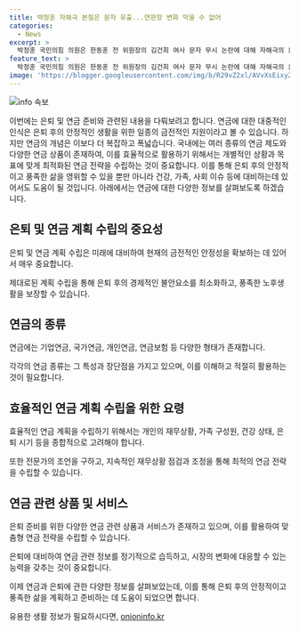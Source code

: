 ```yaml
---
title: 박정훈 자해극 본질은 문자 유출...연판장 변화 막을 수 없어
categories:
  - News
excerpt: >
  박정훈 국민의힘 의원은 한동훈 전 위원장의 김건희 여사 문자 무시 논란에 대해 자해극의 본질은 무시가 아니라 문자 유출이라고 주장했습니다. 또한, 한동훈에 대해 비대위원장 사퇴를 요구했고, 연판장에 가담했던 선관위원의 부탁자를 밝혀내야 한다고 주장했습니다. 정광재 대변인은 제2 연판장 움직임을 강하게 비판하며 국민의 변화를 막을 수 없다고 말했습니다.
feature_text: >
  박정훈 국민의힘 의원은 한동훈 전 위원장의 김건희 여사 문자 무시 논란에 대해 자해극의 본질은 무시가 아니라 문자 유출이라고 주장했습니다. 또한, 한동훈에 대해 비대위원장 사퇴를 요구했고, 연판장에 가담했던 선관위원의 부탁자를 밝혀내야 한다고 주장했습니다. 정광재 대변인은 제2 연판장 움직임을 강하게 비판하며 국민의 변화를 막을 수 없다고 말했습니다.
image: 'https://blogger.googleusercontent.com/img/b/R29vZ2xl/AVvXsEixyZcFfHzMRdzZMjFBmAUKJYCLCGyLL1o632UiGVXcaFdKo_bkvkuCioo0uUKlGfBVcT3P84aROyZIXSBEx3Aw5nCQ3pTgDom1WDC4m8eifvWiAmWEEVb4x6G_l8C0QH225ldMjyaFvpxGEBGNO37VmDTDMHGhJPq73UglMfDca1-0aw/s1600/blogspot.png'
---
```


<p><img src="https://blogger.googleusercontent.com/img/b/R29vZ2xl/AVvXsEixyZcFfHzMRdzZMjFBmAUKJYCLCGyLL1o632UiGVXcaFdKo_bkvkuCioo0uUKlGfBVcT3P84aROyZIXSBEx3Aw5nCQ3pTgDom1WDC4m8eifvWiAmWEEVb4x6G_l8C0QH225ldMjyaFvpxGEBGNO37VmDTDMHGhJPq73UglMfDca1-0aw/s1600/blogspot.png" alt="info 속보" /></p>

<p>이번에는 은퇴 및 연금 준비와 관련된 내용을 다뤄보려고 합니다. 연금에 대한 대중적인 인식은 은퇴 후의 안정적인 생활을 위한 일종의 금전적인 지원이라고 볼 수 있습니다. 하지만 연금의 개념은 이보다 더 복잡하고 폭넓습니다. 국내에는 여러 종류의 연금 제도와 다양한 연금 상품이 존재하여, 이를 효율적으로 활용하기 위해서는 개별적인 상황과 목표에 맞게 최적화된 연금 전략을 수립하는 것이 중요합니다. 이를 통해 은퇴 후의 안정적이고 풍족한 삶을 영위할 수 있을 뿐만 아니라 건강, 가족, 사회 이슈 등에 대비하는데 있어서도 도움이 될 것입니다. 아래에서는 연금에 대한 다양한 정보를 살펴보도록 하겠습니다.</p>

<h2 data-ke-size="size26">은퇴 및 연금 계획 수립의 중요성</h2>

<p data-ke-size="size16">은퇴 및 연금 계획 수립은 미래에 대비하여 현재의 금전적인 안정성을 확보하는 데 있어서 매우 중요합니다.</p>

<p data-ke-size="size16">제대로된 계획 수립을 통해 은퇴 후의 경제적인 불안요소를 최소화하고, 풍족한 노후생활을 보장할 수 있습니다.</p>

<h2 data-ke-size="size26">연금의 종류</h2>

<p data-ke-size="size16">연금에는 기업연금, 국가연금, 개인연금, 연금보험 등 다양한 형태가 존재합니다.</p>

<p data-ke-size="size16">각각의 연금 종류는 그 특성과 장단점을 가지고 있으며, 이를 이해하고 적절히 활용하는 것이 필요합니다.</p>

<h2 data-ke-size="size26">효율적인 연금 계획 수립을 위한 요령</h2>

<p data-ke-size="size16">효율적인 연금 계획을 수립하기 위해서는 개인의 재무상황, 가족 구성원, 건강 상태, 은퇴 시기 등을 종합적으로 고려해야 합니다.</p>

<p data-ke-size="size16">또한 전문가의 조언을 구하고, 지속적인 재무상황 점검과 조정을 통해 최적의 연금 전략을 수립할 수 있습니다.</p>

<h2 data-ke-size="size26">연금 관련 상품 및 서비스</h2>

<p data-ke-size="size16">은퇴 준비를 위한 다양한 연금 관련 상품과 서비스가 존재하고 있으며, 이를 활용하여 맞춤형 연금 전략을 수립할 수 있습니다.</p>

<p data-ke-size="size16">은퇴에 대비하여 연금 관련 정보를 정기적으로 습득하고, 시장의 변화에 대응할 수 있는 능력을 갖추는 것이 중요합니다.</p>

<p>이제 연금과 은퇴에 관한 다양한 정보를 살펴보았는데, 이를 통해 은퇴 후의 안정적이고 풍족한 삶을 계획하고 준비하는 데 도움이 되었으면 합니다.</p>
유용한 생활 정보가 필요하시다면, <a href="https://onioninfo.kr" rel="dofollow">onioninfo.kr</a>


